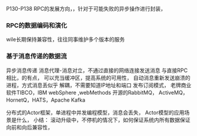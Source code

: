 P130-P138
RPC的发展方向，，针对于可能失败的异步操作进行封装，
### RPC的数据编码和演化
wile长期保持兼容性，往往同事维护多个版本的服务
### 基于消息传递的数据流
异步消息传递
消息代理-消息对立，不通过直接的网络连接发送消息
与直接RPC相比，的有点，
可以充当缓冲区，提高系统的可用性，
自动消息重新发送崩溃的进程，方式消息丢似乎
解耦，不需要知道IP地址和端口
发布订阅模式，
老牌商业软件TIBCO，IBM webSphere ,webMethods
开源的RabbitMQ， ActiveMQ，HornetQ，HATS，Apache Kafka

分布式的Actor框架，单进程中并发编程模型，消息会丢失，
Actor模型的应用场景是什么，
小结：
滚动升级中，不停机的情况下，如何保证系统内所有数据保证向前和向后兼容性，
